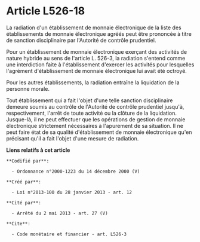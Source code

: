 # Article L526-18

La radiation d'un établissement de monnaie électronique de la liste des établissements de monnaie électronique agréés peut
être prononcée à titre de sanction disciplinaire par l'Autorité de contrôle prudentiel. 

Pour un établissement de monnaie électronique exerçant des activités de nature hybride au sens de l'article L. 526-3, la
radiation s'entend comme une interdiction faite à l'établissement d'exercer les activités pour lesquelles l'agrément
d'établissement de monnaie électronique lui avait été octroyé. 

Pour les autres établissements, la radiation entraîne la liquidation de la personne morale. 

Tout établissement qui a fait l'objet d'une telle sanction disciplinaire demeure soumis au contrôle de l'Autorité de contrôle
prudentiel jusqu'à, respectivement, l'arrêt de toute activité ou la clôture de la liquidation. Jusque-là, il ne peut
effectuer que les opérations de gestion de monnaie électronique strictement nécessaires à l'apurement de sa situation. Il ne
peut faire état de sa qualité d'établissement de monnaie électronique qu'en précisant qu'il a fait l'objet d'une mesure de
radiation.

**Liens relatifs à cet article**

	**Codifié par**:

	  - Ordonnance n°2000-1223 du 14 décembre 2000 (V)

	**Créé par**:

	  - Loi n°2013-100 du 28 janvier 2013 - art. 12

	**Cité par**:

	  - Arrêté du 2 mai 2013 - art. 27 (V)

	**Cite**:

	  - Code monétaire et financier - art. L526-3
